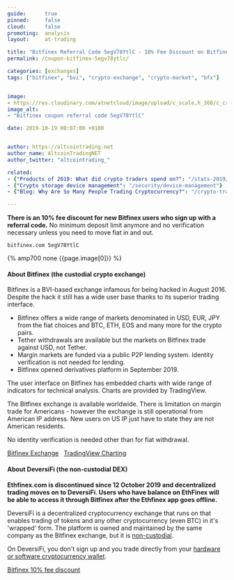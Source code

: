 ```yaml
---
guide:      true
pinned:     false
cloud:      false
promoting:  analysis
layout:     at-trading

title: "Bitfinex Referral Code 5egV78YtlC - 10% Fee Discount on Bitfinex or DeversiFi"
permalink: /coupon-bitfinex-5egv78ytlc/

categories: [exchanges]
tags: ["bitfinex", "bvi", "crypto-exchange", "crypto-market", "bfx"]


image:
- https://res.cloudinary.com/atnetcloud/image/upload/c_scale,h_360/c_crop,g_center,h_360,w_700/v1582621901/atnet/var_exchanges/bitfinex-coupon-5egV78YtlC_p2n6ed.jpg
image_alt:
- "Bitfinex coupon referral code 5egV78YtlC"

date: 2019-10-19 00:07:00 +0100


author: https://altcointrading.net
author_name: AltcoinTradingNET
author_twitter: "altcointrading_"

related:
- {"Products of 2019: What did crypto traders spend on?": "/stats-2019/"}
- {"Crypto storage device management": "/security/device-management"}
- {"Blog: Why Are So Many People Trading Cryptocurrency?": "/crypto-trading-growth/"}

---
```



**There is an 10% fee discount for new Bitfinex users who sign up with a referral code.** No minimum deposit limit anymore and no verification necessary unless you need to move fiat in and out.

`bitfinex.com 5egV78YtlC`

{% amp700 none {{page.image[0]}} %}


#### About Bitfinex (the custodial crypto exchange)

Bitfinex is a BVI-based exchange infamous for being hacked in August 2016. Despite the hack it still has a wide user base thanks to its superior trading interface.

* Bitfinex offers a wide range of markets denominated in USD, EUR, JPY from the fiat choices and BTC, ETH, EOS and many more for the crypto pairs.
* Tether withdrawals are available but the markets on Bitfinex trade against USD, not Tether.
* Margin markets are funded via a public P2P lending system. Identity verification is not needed for lending.
* Bitfinex opened derivatives platform in September 2019.

The user interface on Bitfinex has embedded charts with wide range of indicators for technical analysis. Charts are provided by TradingView.

The Bitfinex exchange is available worldwide. There is limitation on margin trade for Americans - however the exchange is still operational from American IP address. New users on US IP just have to state they are not American residents.

No identity verification is needed other than for fiat withdrawal.

<a rel="nofollow" href="https://bitfinex.com/?refcode=5egV78YtlC" class="button" target="_blank">Bitfinex Exchange</a> &nbsp; <a rel="nofollow" href="https://tradingview.go2cloud.org/aff_c?offer_id=2&aff_id=3223&file_id=205" class="button" target="_blank">TradingView Charting</a>

#### About DeversiFi (the non-custodial DEX)

**Ethfinex.com is discontinued since 12 October 2019 and decentralized trading moves on to DeversiFi. Users who have balance on EthFinex will be able to access it through Bitfinex after the Ethfinex app goes offline.**

DeversiFi is a decentralized cryptocurrency exchange that runs on that enables trading of tokens and any other cryptocurrency (even BTC) in it's 'wrapped' form. The platform is owned and maintained by the same company as the Bitfinex exchange, but it is [non-custodial](/dex-trading/).

On DeversiFi, you don't sign up and you trade directly from your [hardware or software cryptocurrency wallet](/altcoin-wallets/).


<a rel="nofollow" href="https://bitfinex.com/?refcode=5egV78YtlC" class="button" target="_blank">Bitfinex 10% fee discount</a>
